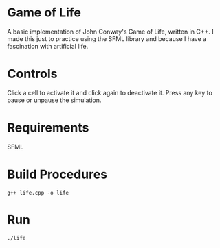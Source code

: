 Game of Life
============
A basic implementation of John Conway's Game of Life, written in C++. I made this just to practice using the SFML library and because I have a fascination with artificial life.

Controls
========
Click a cell to activate it and click again to deactivate it. Press any key to pause or unpause the simulation.

Requirements
============
SFML

Build Procedures
================
```g++ life.cpp -o life```

Run
===
```./life```
